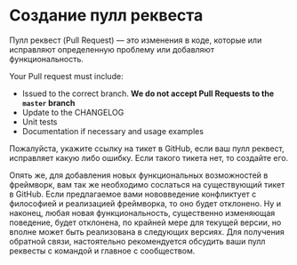 # Создание пулл реквеста

Пулл реквест (Pull Request) — это изменения в коде, которые или исправляют определенную проблему или добавляют функциональность.

Your Pull request must include:

* Issued to the correct branch. **We do not accept Pull Requests to the `master` branch**
* Update to the CHANGELOG
* Unit tests
* Documentation if necessary and usage examples

Пожалуйста, укажите ссылку на тикет в GitHub, если ваш пулл реквест, исправляет какую либо ошибку. Если такого тикета нет, то создайте его.

Опять же, для добавления новых функциональных возможностей в фреймворк, вам так же необходимо сослаться на существующий тикет в GitHub. Если предлагаемое вами нововведение конфликтует с философией и реализацией фреймворка, то оно будет отклонено. Ну и наконец, любая новая функциональность, существенно изменяющая поведение, будет отклонена, по крайней мере для текущей версии, но вполне может быть реализована в следующих версиях. Для получения обратной связи, настоятельно рекомендуется обсудить ваши пулл реквесты с командой и главное с сообществом.